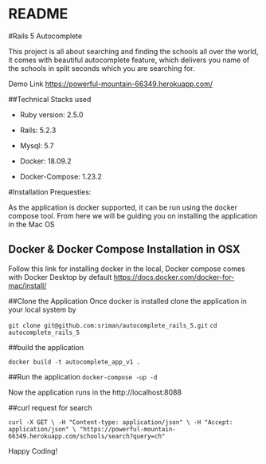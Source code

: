 # README

#Rails 5 Autocomplete

This project is all about searching and finding the schools all over the world, it comes with beautiful autocomplete feature, which delivers you name of the schools in split seconds which you are searching for.

Demo Link
https://powerful-mountain-66349.herokuapp.com/

##Technical Stacks used
* Ruby version: 2.5.0

* Rails: 5.2.3

* Mysql: 5.7

* Docker: 18.09.2

* Docker-Compose: 1.23.2

#Installation Prequesties:

As the application is docker supported, it can be run using the docker compose tool. From here we will be guiding you on installing the application in the Mac OS

## Docker & Docker Compose Installation in OSX

Follow this link for installing docker in the local, Docker compose comes with Docker Desktop by default
https://docs.docker.com/docker-for-mac/install/


##Clone the Application
Once docker is installed clone the application in your local system by 

`git clone git@github.com:sriman/autocomplete_rails_5.git`
`cd autocomplete_rails_5`

##build the application

`docker build -t autocomplete_app_v1 .`

##Run the application
`docker-compose -up -d`

Now the application runs in the http://localhost:8088 

##curl request for search

`curl -X GET \
 -H "Content-type: application/json" \
 -H "Accept: application/json" \
 "https://powerful-mountain-66349.herokuapp.com/schools/search?query=ch"`


Happy Coding!







